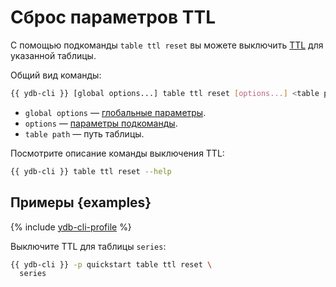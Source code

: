 # Сброс параметров TTL

С помощью подкоманды `table ttl reset` вы можете выключить [TTL](../../concepts/ttl.md) для указанной таблицы.

Общий вид команды:

```bash
{{ ydb-cli }} [global options...] table ttl reset [options...] <table path>
```

* `global options` — [глобальные параметры](commands/global-options.md).
* `options` — [параметры подкоманды](#options).
* `table path` — путь таблицы.

Посмотрите описание команды выключения TTL:

```bash
{{ ydb-cli }} table ttl reset --help
```

## Примеры {examples}

{% include [ydb-cli-profile](../../_includes/ydb-cli-profile.md) %}

Выключите TTL для таблицы `series`:

```bash
{{ ydb-cli }} -p quickstart table ttl reset \
  series
```
